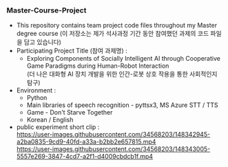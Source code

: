 ### Master-Course-Project
- This repository contains team project code files throughout my Master degree course (이 저장소는 제가 석사과정 기간 동안 참여했던 과제의 코드 파일을 담고 있습니다)
- Participating Project Title (참여 과제명) : 
  * Exploring Components of Socially Intelligent AI through Cooperative Game Paradigms during Human-Robot Interaction  
(더 나은 대화형 AI 장치 개발을 위한 인간-로봇 상호 작용을 통한 사회적인지 탐구)
- Environment :
  * Python
  * Main libraries of speech recognition - pyttsx3, MS Azure STT / TTS
  * Game - Don't Starve Together 
  * Korean / English
- public experiment short clip :  
https://user-images.githubusercontent.com/34568203/148342945-a2ba0835-9cd9-40fd-a33a-b2bb2e657815.mp4  
https://user-images.githubusercontent.com/34568203/148343005-5557e269-3847-4cd7-a2f1-d4009cbdcb1f.mp4



